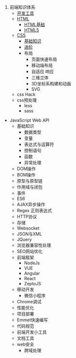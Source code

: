 1. 前端知识体系
    * [开发工具](开发工具.md) 
    * [HTML](/HTML)
      * [HTML基础](HTML/HTML基础.md)
      * [HTML5](HTML/HTML5.md)
    * [CSS](css)
      * [基础知识](css/css基础.md)
      * [进阶](css/css3.md)
      * 布局
        * 页面快速布局 
        * 移动端布局 
        * 自适应 响应 
        * 三维立体 
        * 3D坐标系构建和动画 
        * SVG  
     * css Hack 
     * css预处理
        * less 
        * sass
  * JavaScript Web API
    * 基础知识
      * 数据类型
      * 变量
      * 表达式与运算符
      * 控制语句
      * 函数
      * 异常处理
    * DOM操作
    * BOM操作
    * 原型与原型链
    * 作用域与闭包
    * 事件
    * ES6
    * AJAX异步操作
    * Regex 正则表达式
    * HTTP协议
    * 存储
    * Websocket
    * JSON与XML
    * JQuery
    * 浏览器兼容性处理
    * SEO网站优化
    * 前端框架  
      * NodeJs
      * VUE
      * Angular
      * React 
      * ZeptoJS 
    * 移动开发
      * 微信小程序
    * Chrome调试
    * 性能优化
    * 项目部署
    * Emmet快速编写
    * 代码规范
    * 前端开发小工具
    * 文档工具
    * web安全 
      * 跨域处理
